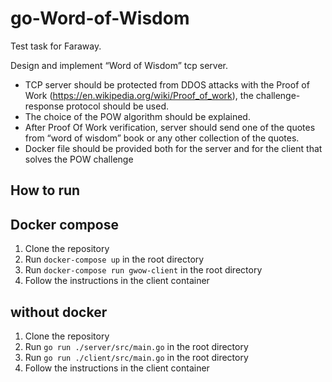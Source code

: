 # go-Word-of-Wisdom
Test task for Faraway. 

Design and implement “Word of Wisdom” tcp server.

- TCP server should be protected from DDOS attacks with the Proof of Work (https://en.wikipedia.org/wiki/Proof_of_work), the challenge-response protocol should be used. 
- The choice of the POW algorithm should be explained. 
- After Proof Of Work verification, server should send one of the quotes from “word of wisdom” book or any other collection of the quotes. 
- Docker file should be provided both for the server and for the client that solves the POW challenge


## How to run
## Docker compose
1. Clone the repository
2. Run `docker-compose up` in the root directory
3. Run `docker-compose run gwow-client` in the root directory
4. Follow the instructions in the client container

## without docker
1. Clone the repository
2. Run `go run ./server/src/main.go` in the root directory
3. Run `go run ./client/src/main.go` in the root directory
4. Follow the instructions in the client container